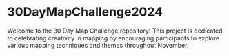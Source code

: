 # 30DayMapChallenge2024
Welcome to the 30 Day Map Challenge repository! This project is dedicated to celebrating creativity in mapping by encouraging participants to explore various mapping techniques and themes throughout November.
